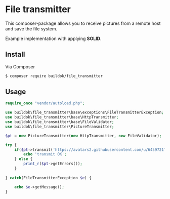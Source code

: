 # File transmitter

This composer-package allows you to receive pictures from a remote host and save the file system.

Example implementation with applying **SOLID**.


## Install

Via Composer

``` bash
$ composer require buildok/file_transmitter
```

## Usage

``` php
require_once "vendor/autoload.php";

use buildok\file_transmitter\base\exceptions\FileTransmitterException;
use buildok\file_transmitter\base\HttpTransmitter;
use buildok\file_transmitter\base\FileValidator;
use buildok\file_transmitter\PictureTransmitter;

$pt = new PictureTransmitter(new HttpTransmitter, new FileValidator);

try {
    if($pt->transmit('https://avatars2.githubusercontent.com/u/6459721?v=3&s=460', '/var/www/html')) {
        echo 'transmit OK';
    } else {
        print_r($pt->getErrors());
    }
    
} catch(FileTransmitterException $e) {

    echo $e->getMessage();
}
```